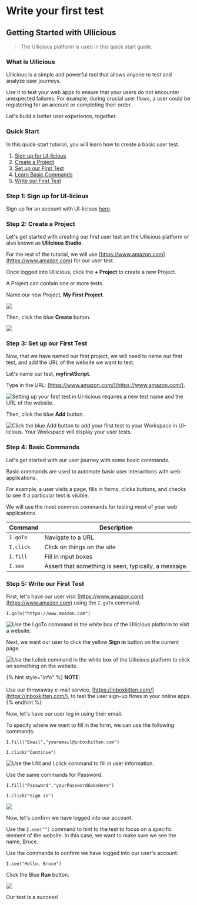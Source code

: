 # Write your first test

## Getting Started with UIlicious

> The UIlicious platform is used in this quick start guide.

### What is UIlicious

UIlicious is a simple and powerful tool that allows anyone to test and analyze user journeys.

Use it to test your web apps to ensure that your users do not encounter unexpected failures. For example, during crucial user flows, a user could be registering for an account or completing their order.

Let's build a better user experience, together.

### Quick Start

In this quick-start tutorial, you will learn how to create a basic user test.

1. [Sign up for UI-licious](./step-1-sign-up-for-ui-licious)
2. [Create a Project](./step-2-create-a-project)
3. [Set up our First Test](./step-3-set-up-our-first-test)
4. [Learn Basic Commands](./step-4-basic-commands)
5. [Write our First Test](./step-5-write-our-first-test)

### Step 1: Sign up for UI-licious <a href="#step-1-sign-up-for-ui-licious" id="step-1-sign-up-for-ui-licious"></a>

Sign up for an account with UI-licious [here](https://user.uilicious.com/signup).

### Step 2: Create a Project <a href="#step-2-create-a-project" id="step-2-create-a-project"></a>

Let's get started with creating our first user test on the UIlicious platform or also known as **UIlicious Studio**.

For the rest of the tutorial, we will use [https://www.amazon.com](https://www.amazon.com) for our user test.

Once logged into UIlicious, click the **+ Project** to create a new Project.

A Project can contain one or more tests.

Name our new Project, **My First Project**.

![](https://res.cloudinary.com/di7y5b6ed/image/upload/v1649112961/ui-licious/amazon-getting-started-example/Signup-2\_eu0qia.png)

Then, click the blue **Create** button.

![](https://res.cloudinary.com/di7y5b6ed/image/upload/v1649279350/ui-licious/amazon-getting-started-example/Signup-2a\_qeei98.png)

### Step 3: Set up our First Test <a href="#step-3-set-up-our-first-test" id="step-3-set-up-our-first-test"></a>

Now, that we have named our first project, we will need to name our first test, and add the URL of the website we want to test.

Let's name our test, **myfirstScript**.

Type in the URL: [https://www.amazon.com/](https://www.amazon.com/).

![Setting up your first test in UI-licious requires a new test name and the URL of the website.](https://res.cloudinary.com/di7y5b6ed/image/upload/v1649112961/ui-licious/amazon-getting-started-example/Signup-3\_fyzee8.png)

Then, click the blue **Add** button.

![Click the blue Add button to add your first test to your Workspace in UI-licious. Your Workspace will display your user tests.](https://res.cloudinary.com/di7y5b6ed/image/upload/v1649113557/ui-licious/amazon-getting-started-example/Signup-3a\_gj9obg.png)

### Step 4: Basic Commands <a href="#step-4-basic-commands" id="step-4-basic-commands"></a>

Let's get started with our user journey with some basic commands.

Basic commands are used to automate basic user interactions with web applications.

For example, a user visits a page, fills in forms, clicks buttons, and checks to see if a particular text is visible.

We will use the most common commands for testing most of your web applications.

| Command   | Description                                          |
| --------- | ---------------------------------------------------- |
| `I.goTo`  | Navigate to a URL                                    |
| `I.click` | Click on things on the site                          |
| `I.fill`  | Fill in input boxes                                  |
| `I.see`   | Assert that something is seen, typically, a message. |

### Step 5: Write our First Test <a href="#step-5-write-our-first-test" id="step-5-write-our-first-test"></a>

First, let's have our user visit [https://www.amazon.com](https://www.amazon.com) using the `I.goTo` command.

`I.goTo("https://www.amazon.com")`

![Use the I.goTo command in the white box of the UIlicious platform to visit a website.](https://res.cloudinary.com/di7y5b6ed/image/upload/v1649112961/ui-licious/amazon-getting-started-example/Signup-4\_g0xpan.png)

Next, we want our user to click the yellow **Sign in** button on the current page.

![Use the I.click command in the white box of the UIlicious platform to click on something on the website.](https://res.cloudinary.com/di7y5b6ed/image/upload/v1649112962/ui-licious/amazon-getting-started-example/Signup-5\_gdphpx.png)

{% hint style="info" %}
**NOTE**:\
\
Use our throwaway e-mail service, [https://inboxkitten.com/](https://inboxkitten.com/), to test the user sign-up flows in your online apps.
{% endhint %}

Now, let's have our user log in using their email.

To specify where we want to fill in the form, we can use the following commands:

`I.fill("Email","youremail@inboxkitten.com")`

`I.click("Continue")`

![Use the I.fill and I.click command to fill in user information.](https://res.cloudinary.com/di7y5b6ed/image/upload/v1649712954/ui-licious/amazon-getting-started-example/Signup6\_yr353z.png)

Use the same commands for Password.

`I.fill("Password","yourPasswordGoesHere")`

`I.click("Sign in")`

![](https://res.cloudinary.com/di7y5b6ed/image/upload/v1649713638/ui-licious/amazon-getting-started-example/Signup-7\_qh5wxv\_copy\_oohvre.png)

Now, let's confirm we have logged into our account.

Use the `I.see("")` command to hint to the test to focus on a specific element of the website. In this case, we want to make sure we see the name, Bruce.

Use the commands to confirm we have logged into our user's account:

`I.see("Hello, Bruce")`

Click the Blue **Run** button.

![](https://res.cloudinary.com/di7y5b6ed/image/upload/v1649713944/ui-licious/amazon-getting-started-example/Signup-8\_v3yrht\_copy\_tzi51e.png)

Our test is a success!
